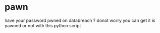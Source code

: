 # pawn
have your password pwned on databreach ? donot worry you can get it is pawned or not with this python script
